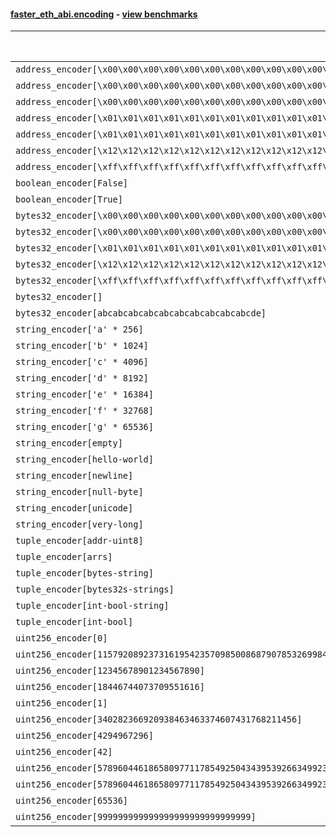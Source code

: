 #### [faster_eth_abi.encoding](https://github.com/BobTheBuidler/faster-eth-abi/blob/master/faster_eth_abi/encoding.py) - [view benchmarks](https://github.com/BobTheBuidler/faster-eth-abi/blob/master/benchmarks/test_encoding_benchmarks.py)

| Function | Reference Mean | Faster Mean | % Change | Speedup (%) | x Faster | Faster |
|----------|---------------|-------------|----------|-------------|----------|--------|
| `address_encoder[\x00\x00\x00\x00\x00\x00\x00\x00\x00\x00\x00\x00\x00\x00\x00\x00\x00\x00\x00\x00]` | 0.0012431035013525365 | 0.0003477418783632198 | 72.03% | 257.48% | 3.57x | ✅ |
| `address_encoder[\x00\x00\x00\x00\x00\x00\x00\x00\x00\x00\x00\x00\x00\x00\x00\x00\x00\x00\x00\x01]` | 0.0012431687720353777 | 0.0003481270926209729 | 72.00% | 257.10% | 3.57x | ✅ |
| `address_encoder[\x00\x00\x00\x00\x00\x00\x00\x00\x00\x00\x00\x00\x00\x00\x00\x00\x00\x00\x00\x02]` | 0.001236702839674533 | 0.00034946147550164296 | 71.74% | 253.89% | 3.54x | ✅ |
| `address_encoder[\x01\x01\x01\x01\x01\x01\x01\x01\x01\x01\x01\x01\x01\x01\x01\x01\x01\x01\x01\x00]` | 0.0012110279788699494 | 0.0003469860649288244 | 71.35% | 249.01% | 3.49x | ✅ |
| `address_encoder[\x01\x01\x01\x01\x01\x01\x01\x01\x01\x01\x01\x01\x01\x01\x01\x01\x01\x01\x01\x01]` | 0.001246893934782201 | 0.000346491650016964 | 72.21% | 259.86% | 3.60x | ✅ |
| `address_encoder[\x12\x12\x12\x12\x12\x12\x12\x12\x12\x12\x12\x12\x12\x12\x12\x12\x12\x12\x12\x12]` | 0.0012349994218919975 | 0.0003494002345374038 | 71.71% | 253.46% | 3.53x | ✅ |
| `address_encoder[\xff\xff\xff\xff\xff\xff\xff\xff\xff\xff\xff\xff\xff\xff\xff\xff\xff\xff\xff\xff]` | 0.001229139401624919 | 0.0003522556498152465 | 71.34% | 248.93% | 3.49x | ✅ |
| `boolean_encoder[False]` | 0.0007284269817521302 | 0.00017896809233778656 | 75.43% | 307.02% | 4.07x | ✅ |
| `boolean_encoder[True]` | 0.0007134652700719332 | 0.00017832609447999148 | 75.01% | 300.09% | 4.00x | ✅ |
| `bytes32_encoder[\x00\x00\x00\x00\x00\x00\x00\x00\x00\x00\x00\x00\x00\x00\x00\x00\x00\x00\x00\x00\x00\x00\x00\x00\x00\x00\x00\x00\x00\x00\x00\x00]` | 0.000721698433015885 | 0.00018825845798188005 | 73.91% | 283.36% | 3.83x | ✅ |
| `bytes32_encoder[\x00\x00\x00\x00\x00\x00\x00\x00\x00\x00\x00\x00\x00\x00\x00\x00]` | 0.0007229921928475754 | 0.00019419245486201891 | 73.14% | 272.31% | 3.72x | ✅ |
| `bytes32_encoder[\x01\x01\x01\x01\x01\x01\x01\x01\x01\x01\x01\x01\x01\x01\x01\x01\x01\x01\x01\x01\x01\x01\x01\x01\x01\x01\x01\x01\x01\x01\x01\x01]` | 0.0007191378102848096 | 0.00018819909171209222 | 73.83% | 282.12% | 3.82x | ✅ |
| `bytes32_encoder[\x12\x12\x12\x12\x12\x12\x12\x12\x12\x12\x12\x12\x12\x12\x12\x12\x12\x12\x12\x12\x12\x12\x12\x12\x12\x12\x12\x12\x12\x12\x12\x12]` | 0.0007186315581051829 | 0.00018799478405926869 | 73.84% | 282.26% | 3.82x | ✅ |
| `bytes32_encoder[\xff\xff\xff\xff\xff\xff\xff\xff\xff\xff\xff\xff\xff\xff\xff\xff\xff\xff\xff\xff\xff\xff\xff\xff\xff\xff\xff\xff\xff\xff\xff\xff]` | 0.0007145480461938193 | 0.0001890804821903173 | 73.54% | 277.91% | 3.78x | ✅ |
| `bytes32_encoder[]` | 0.0007150046908718726 | 0.0001955839894901797 | 72.65% | 265.57% | 3.66x | ✅ |
| `bytes32_encoder[abcabcabcabcabcabcabcabcabcabcde]` | 0.0007197528444464098 | 0.00018816167576086011 | 73.86% | 282.52% | 3.83x | ✅ |
| `string_encoder['a' * 256]` | 0.0011079374622551237 | 0.00034126632750982553 | 69.20% | 224.65% | 3.25x | ✅ |
| `string_encoder['b' * 1024]` | 0.001145665741619805 | 0.00038203550749856484 | 66.65% | 199.88% | 3.00x | ✅ |
| `string_encoder['c' * 4096]` | 0.0011864477746856418 | 0.000396926999557665 | 66.54% | 198.91% | 2.99x | ✅ |
| `string_encoder['d' * 8192]` | 0.0012312527129777098 | 0.00043083443234511945 | 65.01% | 185.78% | 2.86x | ✅ |
| `string_encoder['e' * 16384]` | 0.0012888274470725571 | 0.0004936373014337818 | 61.70% | 161.09% | 2.61x | ✅ |
| `string_encoder['f' * 32768]` | 0.0014692460924784555 | 0.0006127291472494501 | 58.30% | 139.79% | 2.40x | ✅ |
| `string_encoder['g' * 65536]` | 0.0018010900335306919 | 0.001124211397294072 | 37.58% | 60.21% | 1.60x | ✅ |
| `string_encoder[empty]` | 0.001106829320874989 | 0.00033735081737842556 | 69.52% | 228.09% | 3.28x | ✅ |
| `string_encoder[hello-world]` | 0.0011241565371710313 | 0.0003431149825373604 | 69.48% | 227.63% | 3.28x | ✅ |
| `string_encoder[newline]` | 0.0011187598904736466 | 0.0003428420252126779 | 69.36% | 226.32% | 3.26x | ✅ |
| `string_encoder[null-byte]` | 0.001108896705802869 | 0.0003391621555052785 | 69.41% | 226.95% | 3.27x | ✅ |
| `string_encoder[unicode]` | 0.0011201200222434257 | 0.00034771743616134005 | 68.96% | 222.14% | 3.22x | ✅ |
| `string_encoder[very-long]` | 0.002105927918778388 | 0.001216178779913879 | 42.25% | 73.16% | 1.73x | ✅ |
| `tuple_encoder[addr-uint8]` | 0.0015188891092400487 | 0.0005040713014083152 | 66.81% | 201.32% | 3.01x | ✅ |
| `tuple_encoder[arrs]` | 0.002069733633866454 | 0.0008690502847672944 | 58.01% | 138.16% | 2.38x | ✅ |
| `tuple_encoder[bytes-string]` | 0.0012958514978946378 | 0.00044965210665983676 | 65.30% | 188.19% | 2.88x | ✅ |
| `tuple_encoder[bytes32s-strings]` | 0.00288385711999581 | 0.0010496334789837697 | 63.60% | 174.75% | 2.75x | ✅ |
| `tuple_encoder[int-bool-string]` | 0.0018509648645470432 | 0.0006463540097712895 | 65.08% | 186.37% | 2.86x | ✅ |
| `tuple_encoder[int-bool]` | 0.001019195930337119 | 0.0003272975649785241 | 67.89% | 211.40% | 3.11x | ✅ |
| `uint256_encoder[0]` | 0.0008559619307006248 | 0.0002481179760127472 | 71.01% | 244.98% | 3.45x | ✅ |
| `uint256_encoder[115792089237316195423570985008687907853269984665640564039457584007913129639935]` | 0.0008580495217370656 | 0.0002482953272620033 | 71.06% | 245.58% | 3.46x | ✅ |
| `uint256_encoder[12345678901234567890]` | 0.0008695092929084484 | 0.00024661050068877557 | 71.64% | 252.58% | 3.53x | ✅ |
| `uint256_encoder[18446744073709551616]` | 0.000871076484509744 | 0.00024645974031914456 | 71.71% | 253.44% | 3.53x | ✅ |
| `uint256_encoder[1]` | 0.000858267819945335 | 0.000245295440674025 | 71.42% | 249.89% | 3.50x | ✅ |
| `uint256_encoder[340282366920938463463374607431768211456]` | 0.0008676262541769647 | 0.000240617247832598 | 72.27% | 260.58% | 3.61x | ✅ |
| `uint256_encoder[4294967296]` | 0.000857837674331916 | 0.0002536382740381848 | 70.43% | 238.21% | 3.38x | ✅ |
| `uint256_encoder[42]` | 0.0008570485045797612 | 0.00024469405558317017 | 71.45% | 250.25% | 3.50x | ✅ |
| `uint256_encoder[57896044618658097711785492504343953926634992332820282019728792003956564819967]` | 0.0008555227554783095 | 0.0002453033864258887 | 71.33% | 248.76% | 3.49x | ✅ |
| `uint256_encoder[57896044618658097711785492504343953926634992332820282019728792003956564819968]` | 0.0008646273034523517 | 0.00024506648531618904 | 71.66% | 252.81% | 3.53x | ✅ |
| `uint256_encoder[65536]` | 0.000854899653631523 | 0.0002491116517311212 | 70.86% | 243.18% | 3.43x | ✅ |
| `uint256_encoder[999999999999999999999999999999]` | 0.0008607398657499471 | 0.0002467942511112651 | 71.33% | 248.77% | 3.49x | ✅ |

